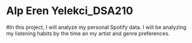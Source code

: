 # Alp Eren Yelekci_DSA210
 #In this project, I will analyze my personal Spotify data. I will be analyzing my listening habits by the time an my artist and genre preferences.